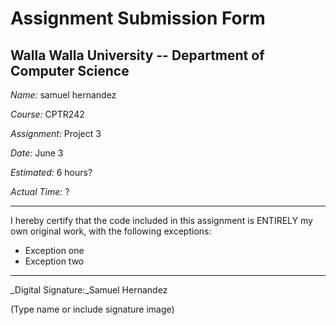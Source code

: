 # Assignment Submission Form

## Walla Walla University -- Department of Computer Science

_Name:_ samuel hernandez

_Course:_ CPTR242

_Assignment:_ Project 3

_Date:_ June 3

_Estimated:_ 6 hours?

_Actual Time:_ ?

---

I hereby certify that the code included in this assignment is ENTIRELY my own original work, with the following exceptions:

* Exception one
* Exception two

---

_Digital Signature:_Samuel Hernandez

(Type name or include signature image)
